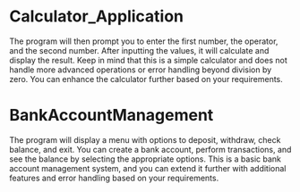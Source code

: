# Calculator_Application
The program will then prompt you to enter the first number, the operator, and the second number. After inputting the values, it will calculate and display the result. Keep in mind that this is a simple calculator and does not handle more advanced operations or error handling beyond division by zero. You can enhance the calculator further based on your requirements.
# BankAccountManagement
The program will display a menu with options to deposit, withdraw, check balance, and exit. You can create a bank account, perform transactions, and see the balance by selecting the appropriate options. This is a basic bank account management system, and you can extend it further with additional features and error handling based on your requirements.
